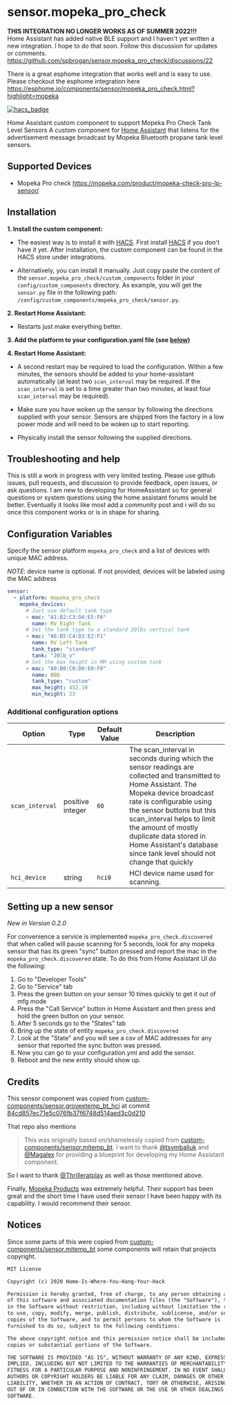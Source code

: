# sensor.mopeka_pro_check

**THIS INTEGRATION NO LONGER WORKS AS OF SUMMER 2022!!!**  
Home Assistant has added native BLE support and I haven't yet written a new integration.
I hope to do that soon.  Follow this discussion for updates or comments. <https://github.com/spbrogan/sensor.mopeka_pro_check/discussions/22>

There is a great esphome integration that works well and is easy to use.  
Please checkout the esphome integration here <https://esphome.io/components/sensor/mopeka_pro_check.html?highlight=mopeka>



[![hacs_badge](https://img.shields.io/badge/HACS-Custom-orange.svg)](https://github.com/hacs/integration)

Home Assistant custom component to support Mopeka Pro Check Tank Level Sensors
A custom component for [Home Assistant](https://www.home-assistant.io) that listens for the advertisement message broadcast by Mopeka Bluetooth propane tank level sensors.

## Supported Devices

* Mopeka Pro check <https://mopeka.com/product/mopeka-check-pro-lp-sensor/>

## Installation

**1. Install the custom component:**

* The easiest way is to install it with [HACS](https://hacs.xyz/). First install [HACS](https://hacs.xyz/) if you don't have it yet. After installation, the custom component can be found in the HACS store under integrations.

* Alternatively, you can install it manually. Just copy paste the content of the `sensor.mopeka_pro_check/custom_components` folder in your `config/custom_components` directory.
     As example, you will get the `sensor.py` file in the following path: `/config/custom_components/mopeka_pro_check/sensor.py`.

**2. Restart Home Assistant:**

* Restarts just make everything better.

**3. Add the platform to your configuration.yaml file (see [below](#configuration))**

**4. Restart Home Assistant:**

* A second restart may be required to load the configuration. Within a few minutes, the sensors should be added to your home-assistant automatically (at least two `scan_interval` may be required.  If the `scan_interval` is set to a time greater than two minutes, at least four `scan_interval` may be required).

* Make sure you have woken up the sensor by following the directions supplied with your sensor.  Sensors
are shipped from the factory in a low power mode and will need to be woken up to start reporting.

* Physically install the sensor following the supplied directions.

## Troubleshooting and help

This is still a work in progress with very limited testing.
Please use github issues, pull requests, and discussion to provide feedback, open issues, or ask questions.
I am new to developing for HomeAssistant so for general questions or system questions using
the home assistant forums would be better.  Eventually it looks like most add a community post
and i will do so once this component works or is in shape for sharing.

## Configuration Variables

Specify the sensor platform `mopeka_pro_check` and a list of devices with unique MAC address.

*NOTE*: device name is optional.  If not provided, devices will be labeled using the MAC address

``` yaml
sensor:
  - platform: mopeka_pro_check
    mopeka_devices:
      # Just use default tank type
      - mac: "A1:B2:C3:D4:E5:F6"
        name: RV Right Tank
      # Set the tank type to a standard 20lbs vertical tank
      - mac: "A6:B5:C4:D3:E2:F1"
        name: RV Left Tank
        tank_type: "standard"
        tank: "20lb_v"
      # Set the max height in MM using custom tank 
      - mac: "A0:B0:C0:D0:E0:F0"
        name: BBQ
        tank_type: "custom"
        max_height: 452.10
        min_height: 23
```

### Additional configuration options

| Option | Type |Default Value | Description |  
| -- | -- | -- | -- |
| `scan_interval` | positive integer | `60` | The scan_interval in seconds during which the sensor readings are collected and transmitted to Home Assistant. The Mopeka device broadcast rate is configurable using the sensor buttons but this scan_interval helps to limit the amount of mostly duplicate data stored in  Home Assistant's database since tank level should not change that quickly |
| `hci_device`| string | `hci0` | HCI device name used for scanning.

## Setting up a new sensor

_New in Version 0.2.0_

For convenience a service is implemented `mopeka_pro_check.discovered` that when called will pause scanning for 5 seconds, look for any mopeka sensor
that has its green "sync" button pressed and report the mac in the `mopeka_pro_check.discovered` state.  To do this from Home Assistant UI do the following:

1. Go to "Developer Tools"
2. Go to "Service" tab
3. Press the green button on your sensor 10 times quickly to get it out of mfg mode
4. Press the "Call Service" button in Home Assistant and then press and hold the green button on your sensor.
5. After 5 seconds go to the "States" tab
6. Bring up the state of entity `mopeka_pro_check.discovered`
7. Look at the "State" and you will see a csv of MAC addresses for any sensor that reported the sync button was pressed.
8. Now you can go to your configuration.yml and add the sensor.
9. Reboot and the new entity should show up.

## Credits

This sensor component was copied from [custom-components/sensor.groveetemp_bt_hci](https://github.com/Home-Is-Where-You-Hang-Your-Hack/sensor.goveetemp_bt_hci) at commit [84cd857ec71e5c076fb37f6748d514aed3c0d210](https://github.com/Home-Is-Where-You-Hang-Your-Hack/sensor.goveetemp_bt_hci/commit/84cd857ec71e5c076fb37f6748d514aed3c0d210)

That repo also mentions

>This was originally based on/shamelessly copied from [custom-components/sensor.mitemp_bt](https://github.com/custom-components/sensor.mitemp_bt).  I want to thank [@tsymbaliuk](https://community.home-assistant.io/u/tsymbaliuk) and [@Magalex](https://community.home-assistant.io/u/Magalex) for providing a blueprint for developing my Home Assistant component.

So I want to thank [@Thrilleratplay](https://community.home-assistant.io/u/thrilleratplay) as well as those mentioned above.  

Finally, [Mopeka Products](https://mopeka.com/) was extremely helpful.  Their support has been great and the short time I have used their sensor I have been happy with its capability. I would recommend their sensor.

## Notices

Since some parts of this were copied from [custom-components/sensor.mitemp_bt](https://github.com/custom-components/sensor.mitemp_bt) some components will retain that projects copyright.

``` txt
MIT License

Copyright (c) 2020 Home-Is-Where-You-Hang-Your-Hack

Permission is hereby granted, free of charge, to any person obtaining a copy
of this software and associated documentation files (the "Software"), to deal
in the Software without restriction, including without limitation the rights
to use, copy, modify, merge, publish, distribute, sublicense, and/or sell
copies of the Software, and to permit persons to whom the Software is
furnished to do so, subject to the following conditions:

The above copyright notice and this permission notice shall be included in all
copies or substantial portions of the Software.

THE SOFTWARE IS PROVIDED "AS IS", WITHOUT WARRANTY OF ANY KIND, EXPRESS OR
IMPLIED, INCLUDING BUT NOT LIMITED TO THE WARRANTIES OF MERCHANTABILITY,
FITNESS FOR A PARTICULAR PURPOSE AND NONINFRINGEMENT. IN NO EVENT SHALL THE
AUTHORS OR COPYRIGHT HOLDERS BE LIABLE FOR ANY CLAIM, DAMAGES OR OTHER
LIABILITY, WHETHER IN AN ACTION OF CONTRACT, TORT OR OTHERWISE, ARISING FROM,
OUT OF OR IN CONNECTION WITH THE SOFTWARE OR THE USE OR OTHER DEALINGS IN THE
SOFTWARE.
```
